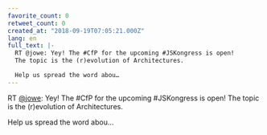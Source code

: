 ```yaml
---
favorite_count: 0
retweet_count: 0
created_at: "2018-09-19T07:05:21.000Z"
lang: en
full_text: |-
  RT @jowe: Yey! The #CfP for the upcoming #JSKongress is open!
  The topic is the (r)evolution of Architectures.

  Help us spread the word abou…
---
```


RT [@jowe](https://twitter.com/jowe): Yey! The #CfP for the upcoming #JSKongress
is open! The topic is the (r)evolution of Architectures.

Help us spread the word abou…
